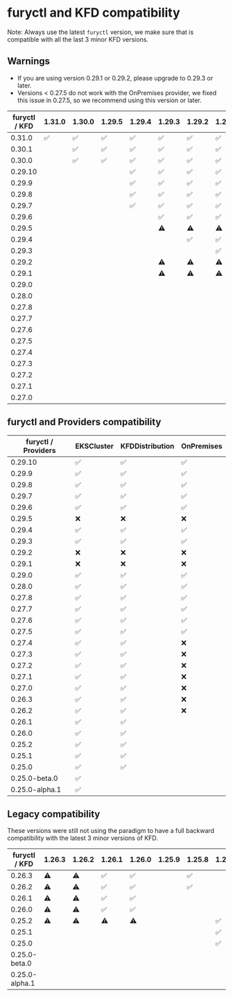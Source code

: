 # furyctl and KFD compatibility

Note: Always use the latest `furyctl` version, we make sure that is compatible with all the last 3 minor KFD versions.

## Warnings

- If you are using version 0.29.1 or 0.29.2, please upgrade to 0.29.3 or later.
- Versions < 0.27.5 do not work with the OnPremises provider, we fixed this issue in 0.27.5, so we recommend using this version or later.

| furyctl / KFD | 1.31.0             | 1.30.0             | 1.29.5             | 1.29.4             | 1.29.3             | 1.29.2             | 1.29.1             | 1.29.0             | 1.28.5             | 1.28.4             | 1.28.3             | 1.28.2             | 1.28.1             | 1.28.0             | 1.27.9             | 1.27.8             | 1.27.7             | 1.27.6             | 1.27.5             | 1.27.4             | 1.27.3             | 1.27.2             | 1.27.1             | 1.27.0             | 1.26.6             | 1.26.5             | 1.26.4             | 1.26.3             | 1.25.10            | 1.25.9             | 1.25.8             |
| ------------- | ------------------ | ------------------ | ------------------ | ------------------ | ------------------ | ------------------ | ------------------ | ------------------ | ------------------ | ------------------ | ------------------ | ------------------ | ------------------ | ------------------ | ------------------ | ------------------ | ------------------ | ------------------ | ------------------ | ------------------ | ------------------ | ------------------ | ------------------ | ------------------ | ------------------ | ------------------ | ------------------ | ------------------ | ------------------ | ------------------ | ------------------ |
| 0.31.0        | :white_check_mark: | :white_check_mark: | :white_check_mark: | :white_check_mark: | :white_check_mark: | :white_check_mark: | :white_check_mark: | :white_check_mark: | :white_check_mark: | :white_check_mark: | :white_check_mark: | :white_check_mark: | :white_check_mark: | :white_check_mark: | :white_check_mark: | :white_check_mark: | :white_check_mark: | :white_check_mark: | :white_check_mark: | :white_check_mark: | :white_check_mark: | :white_check_mark: | :white_check_mark: | :white_check_mark: | :white_check_mark: | :white_check_mark: | :white_check_mark: | :white_check_mark: | :white_check_mark: | :white_check_mark: | :white_check_mark: |
| 0.30.1        |                    | :white_check_mark: | :white_check_mark: | :white_check_mark: | :white_check_mark: | :white_check_mark: | :white_check_mark: | :white_check_mark: | :white_check_mark: | :white_check_mark: | :white_check_mark: | :white_check_mark: | :white_check_mark: | :white_check_mark: | :white_check_mark: | :white_check_mark: | :white_check_mark: | :white_check_mark: | :white_check_mark: | :white_check_mark: | :white_check_mark: | :white_check_mark: | :white_check_mark: | :white_check_mark: | :white_check_mark: | :white_check_mark: | :white_check_mark: | :white_check_mark: | :white_check_mark: | :white_check_mark: | :white_check_mark: |
| 0.30.0        |                    | :white_check_mark: | :white_check_mark: | :white_check_mark: | :white_check_mark: | :white_check_mark: | :white_check_mark: | :white_check_mark: | :white_check_mark: | :white_check_mark: | :white_check_mark: | :white_check_mark: | :white_check_mark: | :white_check_mark: | :white_check_mark: | :white_check_mark: | :white_check_mark: | :white_check_mark: | :white_check_mark: | :white_check_mark: | :white_check_mark: | :white_check_mark: | :white_check_mark: | :white_check_mark: | :white_check_mark: | :white_check_mark: | :white_check_mark: | :white_check_mark: | :white_check_mark: | :white_check_mark: | :white_check_mark: |
| 0.29.10       |                    |                    |                    | :white_check_mark: | :white_check_mark: | :white_check_mark: | :white_check_mark: | :white_check_mark: |                    | :white_check_mark: | :white_check_mark: | :white_check_mark: | :white_check_mark: | :white_check_mark: | :white_check_mark: | :white_check_mark: | :white_check_mark: | :white_check_mark: | :white_check_mark: | :white_check_mark: | :white_check_mark: | :white_check_mark: | :white_check_mark: | :white_check_mark: | :white_check_mark: | :white_check_mark: | :white_check_mark: | :white_check_mark: | :white_check_mark: | :white_check_mark: | :white_check_mark: |
| 0.29.9        |                    |                    |                    | :white_check_mark: | :white_check_mark: | :white_check_mark: | :white_check_mark: | :white_check_mark: |                    | :white_check_mark: | :white_check_mark: | :white_check_mark: | :white_check_mark: | :white_check_mark: | :white_check_mark: | :white_check_mark: | :white_check_mark: | :white_check_mark: | :white_check_mark: | :white_check_mark: | :white_check_mark: | :white_check_mark: | :white_check_mark: | :white_check_mark: | :white_check_mark: | :white_check_mark: | :white_check_mark: | :white_check_mark: | :white_check_mark: | :white_check_mark: | :white_check_mark: |
| 0.29.8        |                    |                    |                    | :white_check_mark: | :white_check_mark: | :white_check_mark: | :white_check_mark: | :white_check_mark: |                    | :white_check_mark: | :white_check_mark: | :white_check_mark: | :white_check_mark: | :white_check_mark: | :white_check_mark: | :white_check_mark: | :white_check_mark: | :white_check_mark: | :white_check_mark: | :white_check_mark: | :white_check_mark: | :white_check_mark: | :white_check_mark: | :white_check_mark: | :white_check_mark: | :white_check_mark: | :white_check_mark: | :white_check_mark: | :white_check_mark: | :white_check_mark: | :white_check_mark: |
| 0.29.7        |                    |                    |                    | :white_check_mark: | :white_check_mark: | :white_check_mark: | :white_check_mark: | :white_check_mark: |                    | :white_check_mark: | :white_check_mark: | :white_check_mark: | :white_check_mark: | :white_check_mark: | :white_check_mark: | :white_check_mark: | :white_check_mark: | :white_check_mark: | :white_check_mark: | :white_check_mark: | :white_check_mark: | :white_check_mark: | :white_check_mark: | :white_check_mark: | :white_check_mark: | :white_check_mark: | :white_check_mark: | :white_check_mark: | :white_check_mark: | :white_check_mark: | :white_check_mark: |
| 0.29.6        |                    |                    |                    |                    | :white_check_mark: | :white_check_mark: | :white_check_mark: | :white_check_mark: |                    |                    | :white_check_mark: | :white_check_mark: | :white_check_mark: | :white_check_mark: |                    | :white_check_mark: | :white_check_mark: | :white_check_mark: | :white_check_mark: | :white_check_mark: | :white_check_mark: | :white_check_mark: | :white_check_mark: | :white_check_mark: | :white_check_mark: | :white_check_mark: | :white_check_mark: | :white_check_mark: | :white_check_mark: | :white_check_mark: | :white_check_mark: |
| 0.29.5        |                    |                    |                    |                    | :warning:          | :warning:          | :warning:          | :warning:          |                    | :warning:          | :warning:          | :warning:          | :warning:          | :warning:          | :warning:          | :warning:          | :warning:          | :warning:          | :warning:          | :warning:          | :warning:          | :warning:          | :warning:          | :warning:          | :warning:          | :warning:          | :warning:          | :warning:          | :warning:          | :warning:          | :warning:          |
| 0.29.4        |                    |                    |                    |                    |                    | :white_check_mark: | :white_check_mark: | :white_check_mark: |                    |                    |                    | :white_check_mark: | :white_check_mark: | :white_check_mark: |                    |                    | :white_check_mark: | :white_check_mark: | :white_check_mark: | :white_check_mark: | :white_check_mark: | :white_check_mark: | :white_check_mark: | :white_check_mark: | :white_check_mark: | :white_check_mark: | :white_check_mark: | :white_check_mark: | :white_check_mark: | :white_check_mark: | :white_check_mark: |
| 0.29.3        |                    |                    |                    |                    |                    |                    | :white_check_mark: | :white_check_mark: |                    |                    |                    |                    | :white_check_mark: | :white_check_mark: |                    |                    |                    | :white_check_mark: | :white_check_mark: | :white_check_mark: | :white_check_mark: | :white_check_mark: | :white_check_mark: | :white_check_mark: | :white_check_mark: | :white_check_mark: | :white_check_mark: | :white_check_mark: | :white_check_mark: | :white_check_mark: | :white_check_mark: |
| 0.29.2        |                    |                    |                    |                    | :warning:          | :warning:          | :warning:          | :warning:          |                    | :warning:          | :warning:          | :warning:          | :warning:          | :warning:          | :warning:          | :warning:          | :warning:          | :warning:          | :warning:          | :warning:          | :warning:          | :warning:          | :warning:          | :warning:          | :warning:          | :warning:          | :warning:          | :warning:          | :warning:          | :warning:          | :warning:          |
| 0.29.1        |                    |                    |                    |                    | :warning:          | :warning:          | :warning:          | :warning:          |                    | :warning:          | :warning:          | :warning:          | :warning:          | :warning:          | :warning:          | :warning:          | :warning:          | :warning:          | :warning:          | :warning:          | :warning:          | :warning:          | :warning:          | :warning:          | :warning:          | :warning:          | :warning:          | :warning:          | :warning:          | :warning:          | :warning:          |
| 0.29.0        |                    |                    |                    |                    |                    |                    |                    | :white_check_mark: |                    |                    |                    |                    |                    | :white_check_mark: |                    |                    |                    |                    | :white_check_mark: | :white_check_mark: | :white_check_mark: | :white_check_mark: | :white_check_mark: | :white_check_mark: | :white_check_mark: | :white_check_mark: | :white_check_mark: | :white_check_mark: | :white_check_mark: | :white_check_mark: | :white_check_mark: |
| 0.28.0        |                    |                    |                    |                    |                    |                    |                    |                    |                    |                    |                    |                    |                    | :white_check_mark: |                    |                    |                    |                    | :white_check_mark: | :white_check_mark: | :white_check_mark: | :white_check_mark: | :white_check_mark: | :white_check_mark: | :white_check_mark: | :white_check_mark: | :white_check_mark: | :white_check_mark: | :white_check_mark: | :white_check_mark: | :white_check_mark: |
| 0.27.8        |                    |                    |                    |                    |                    |                    |                    |                    |                    |                    |                    |                    |                    |                    |                    |                    |                    |                    |                    | :white_check_mark: | :white_check_mark: | :white_check_mark: | :white_check_mark: | :white_check_mark: |                    | :white_check_mark: | :white_check_mark: | :white_check_mark: | :white_check_mark: | :white_check_mark: | :white_check_mark: |
| 0.27.7        |                    |                    |                    |                    |                    |                    |                    |                    |                    |                    |                    |                    |                    |                    |                    |                    |                    |                    |                    | :white_check_mark: | :white_check_mark: | :white_check_mark: | :white_check_mark: | :white_check_mark: |                    | :white_check_mark: | :white_check_mark: | :white_check_mark: | :white_check_mark: | :white_check_mark: | :white_check_mark: |
| 0.27.6        |                    |                    |                    |                    |                    |                    |                    |                    |                    |                    |                    |                    |                    |                    |                    |                    |                    |                    |                    | :white_check_mark: | :white_check_mark: | :white_check_mark: | :white_check_mark: | :white_check_mark: |                    | :white_check_mark: | :white_check_mark: | :white_check_mark: | :white_check_mark: | :white_check_mark: | :white_check_mark: |
| 0.27.5        |                    |                    |                    |                    |                    |                    |                    |                    |                    |                    |                    |                    |                    |                    |                    |                    |                    |                    |                    | :white_check_mark: | :white_check_mark: | :white_check_mark: | :white_check_mark: | :white_check_mark: |                    | :white_check_mark: | :white_check_mark: | :white_check_mark: | :white_check_mark: | :white_check_mark: | :white_check_mark: |
| 0.27.4        |                    |                    |                    |                    |                    |                    |                    |                    |                    |                    |                    |                    |                    |                    |                    |                    |                    |                    |                    | :warning:          | :warning:          | :warning:          | :warning:          | :warning:          |                    | :warning:          | :warning:          | :warning:          | :warning:          | :warning:          | :warning:          |
| 0.27.3        |                    |                    |                    |                    |                    |                    |                    |                    |                    |                    |                    |                    |                    |                    |                    |                    |                    |                    |                    | :warning:          | :warning:          | :warning:          | :warning:          | :warning:          |                    | :warning:          | :warning:          | :warning:          | :warning:          | :warning:          | :warning:          |
| 0.27.2        |                    |                    |                    |                    |                    |                    |                    |                    |                    |                    |                    |                    |                    |                    |                    |                    |                    |                    |                    |                    | :warning:          | :warning:          | :warning:          |                    |                    | :warning:          | :warning:          |                    | :warning:          | :warning:          | :warning:          |
| 0.27.1        |                    |                    |                    |                    |                    |                    |                    |                    |                    |                    |                    |                    |                    |                    |                    |                    |                    |                    |                    |                    |                    | :warning:          | :warning:          |                    |                    | :warning:          | :warning:          |                    | :warning:          | :warning:          | :warning:          |
| 0.27.0        |                    |                    |                    |                    |                    |                    |                    |                    |                    |                    |                    |                    |                    |                    |                    |                    |                    |                    |                    |                    |                    | :warning:          | :warning:          |                    |                    | :warning:          | :warning:          |                    | :warning:          | :warning:          | :warning:          |

## furyctl and Providers compatibility

| furyctl / Providers | EKSCluster         | KFDDistribution    | OnPremises         |
| ------------------- | ------------------ | ------------------ | ------------------ |
| 0.29.10             | :white_check_mark: | :white_check_mark: | :white_check_mark: |
| 0.29.9              | :white_check_mark: | :white_check_mark: | :white_check_mark: |
| 0.29.8              | :white_check_mark: | :white_check_mark: | :white_check_mark: |
| 0.29.7              | :white_check_mark: | :white_check_mark: | :white_check_mark: |
| 0.29.6              | :white_check_mark: | :white_check_mark: | :white_check_mark: |
| 0.29.5              | :x:                | :x:                | :x:                |
| 0.29.4              | :white_check_mark: | :white_check_mark: | :white_check_mark: |
| 0.29.3              | :white_check_mark: | :white_check_mark: | :white_check_mark: |
| 0.29.2              | :x:                | :x:                | :x:                |
| 0.29.1              | :x:                | :x:                | :x:                |
| 0.29.0              | :white_check_mark: | :white_check_mark: | :white_check_mark: |
| 0.28.0              | :white_check_mark: | :white_check_mark: | :white_check_mark: |
| 0.27.8              | :white_check_mark: | :white_check_mark: | :white_check_mark: |
| 0.27.7              | :white_check_mark: | :white_check_mark: | :white_check_mark: |
| 0.27.6              | :white_check_mark: | :white_check_mark: | :white_check_mark: |
| 0.27.5              | :white_check_mark: | :white_check_mark: | :white_check_mark: |
| 0.27.4              | :white_check_mark: | :white_check_mark: | :x:                |
| 0.27.3              | :white_check_mark: | :white_check_mark: | :x:                |
| 0.27.2              | :white_check_mark: | :white_check_mark: | :x:                |
| 0.27.1              | :white_check_mark: | :white_check_mark: | :x:                |
| 0.27.0              | :white_check_mark: | :white_check_mark: | :x:                |
| 0.26.3              | :white_check_mark: | :white_check_mark: | :x:                |
| 0.26.2              | :white_check_mark: | :white_check_mark: | :x:                |
| 0.26.1              | :white_check_mark: | :white_check_mark: |                    |
| 0.26.0              | :white_check_mark: | :white_check_mark: |                    |
| 0.25.2              | :white_check_mark: | :white_check_mark: |                    |
| 0.25.1              | :white_check_mark: | :white_check_mark: |                    |
| 0.25.0              | :white_check_mark: | :white_check_mark: |                    |
| 0.25.0-beta.0       | :white_check_mark: |                    |                    |
| 0.25.0-alpha.1      | :white_check_mark: |                    |                    |

## Legacy compatibility

These versions were still not using the paradigm to have a full backward compatibility with the latest 3 minor versions of KFD.

| furyctl / KFD  | 1.26.3    | 1.26.2    | 1.26.1             | 1.26.0             | 1.25.9 | 1.25.8             | 1.25.7             | 1.25.6             | 1.25.5             | 1.25.4             | 1.25.3             | 1.25.2             |
| -------------- | --------- | --------- | ------------------ | ------------------ | ------ | ------------------ | ------------------ | ------------------ | ------------------ | ------------------ | ------------------ | ------------------ |
| 0.26.3         | :warning: | :warning: | :white_check_mark: | :white_check_mark: |        | :white_check_mark: |                    |                    |                    |                    |                    |                    |
| 0.26.2         | :warning: | :warning: | :white_check_mark: | :white_check_mark: |        | :white_check_mark: |                    |                    |                    |                    |                    |                    |
| 0.26.1         | :warning: | :warning: | :white_check_mark: | :white_check_mark: |        |                    |                    |                    |                    |                    |                    |                    |
| 0.26.0         | :warning: | :warning: | :white_check_mark: | :white_check_mark: |        |                    |                    |                    |                    |                    |                    |                    |
| 0.25.2         | :warning: | :warning: | :warning:          | :warning:          |        |                    | :white_check_mark: | :white_check_mark: | :white_check_mark: | :white_check_mark: |                    |                    |
| 0.25.1         |           |           |                    |                    |        |                    | :white_check_mark: | :white_check_mark: | :white_check_mark: | :white_check_mark: |                    |                    |
| 0.25.0         |           |           |                    |                    |        |                    | :white_check_mark: | :white_check_mark: | :white_check_mark: | :white_check_mark: |                    |                    |
| 0.25.0-beta.0  |           |           |                    |                    |        |                    |                    |                    |                    |                    | :white_check_mark: |                    |
| 0.25.0-alpha.1 |           |           |                    |                    |        |                    |                    |                    |                    |                    |                    | :white_check_mark: |
